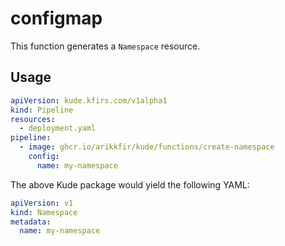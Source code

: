 # configmap

This function generates a `Namespace` resource.

## Usage

```yaml
apiVersion: kude.kfirs.com/v1alpha1
kind: Pipeline
resources:
  - deployment.yaml
pipeline:
  - image: ghcr.io/arikkfir/kude/functions/create-namespace
    config:
      name: my-namespace
```

The above Kude package would yield the following YAML:

```yaml
apiVersion: v1
kind: Namespace
metadata:
  name: my-namespace
```
